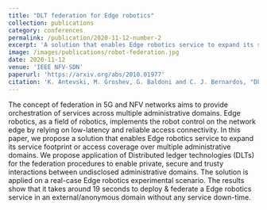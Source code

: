 ```yaml
---
title: "DLT federation for Edge robotics"
collection: publications
category: conferences
permalink: /publication/2020-11-12-number-2
excerpt: 'A solution that enables Edge robotics service to expand its service footprint or access coverage over multiple administrative domains with the application of Distributed ledger technologies (DLTs) for the federation procedures.'
image: /images/publications/robot-federation.jpg
date: 2020-11-12
venue: 'IEEE NFV-SDN'
paperurl: 'https://arxiv.org/abs/2010.01977'
citation: 'K. Antevski, M. Groshev, G. Baldoni and C. J. Bernardos, "DLT federation for Edge robotics," 2020 IEEE Conference on Network Function Virtualization and Software Defined Networks (NFV-SDN), Leganes, Spain, 2020, pp. 71-76.'
---
```


The concept of federation in 5G and NFV networks aims to provide orchestration of services across multiple administrative domains. Edge robotics, as a field of robotics, implements the robot control on the network edge by relying on low-latency and reliable access connectivity. In this paper, we propose a solution that enables Edge robotics service to expand its service footprint or access coverage over multiple administrative domains. We propose application of Distributed ledger technologies (DLTs) for the federation procedures to enable private, secure and trusty interactions between undisclosed administrative domains. The solution is applied on a real-case Edge robotics experimental scenario. The results show that it takes around 19 seconds to deploy & federate a Edge robotics service in an external/anonymous domain without any service down-time.